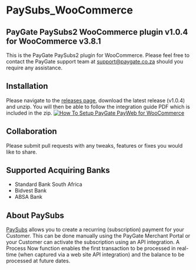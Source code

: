 # PaySubs_WooCommerce
## PayGate PaySubs2 WooCommerce plugin v1.0.4 for WooCommerce v3.8.1

This is the PayGate PaySubs2 plugin for WooCommerce. Please feel free to contact the PayGate support team at support@paygate.co.za should you require any assistance.

## Installation
Please navigate to the [releases page](https://github.com/PayGate/PaySubs2_WooCommerce/releases), download the latest release (v1.0.4) and unzip. You will then be able to follow the integration guide PDF which is included in the zip.
[![How To Setup PayGate PayWeb for WooCommerce](https://www.appinlet.com/wp-content/uploads/2019/04/WooCommerce-PaySubs2-Integration.jpg)](https://www.youtube.com/watch?v=Ko5eessWrWU "How To Setup PayGate PaySubs2 for WooCommerce")

## Collaboration

Please submit pull requests with any tweaks, features or fixes you would like to share.

## Supported Acquiring Banks

- Standard Bank South Africa
- Bidvest Bank
- ABSA Bank

## About PaySubs

[PaySubs](https://www.paygate.co.za/paygate-products/paysubs/) allows you to create a recurring (subscription) payment for your Customer. This can be done manually using the PayGate Merchant Portal or your Customer can activate the subscription using an API integration. A Process Now function enables the first transaction to be processed in real-time (when captured via a web site API integration) and the balance to be processed at future dates.
